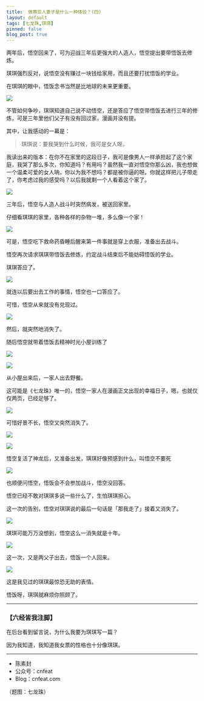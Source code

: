 ```yaml
---
title:  做赛亚人妻子是什么一种体验？(四)
layout: default
tags: [七龙珠,琪琪]
pinned: false
blog_post: true
---
```




两年后，悟空回来了，可为迎战三年后更强大的人造人，悟空提出要带悟饭去修炼。

琪琪强烈反对，说悟空没有赚过一块钱给家用，而且还要打扰悟饭的学业。

在琪琪的眼中，悟饭念书当然是比地球的未来更重要。

![](http://openmindclub.qiniudn.com/team/cnfeat/image/dragonball_chihi_40.jpg)

不管如何争吵，琪琪知道自己说不动悟空，还是答应了悟空带悟饭去进行三年的修炼，可是三年里他们父子有没有回过家，漫画并没有提。

其中，让我感动的一幕是：

>琪琪说：要我哭到什么时候，我可是女人呀。

我读出来的版本：在你不在家里的这段日子，我可是像男人一样承担起了这个家庭，我哭了那么多次，你知道吗？有用吗？虽然我一直对悟空你那么凶，我也想做一个温柔可爱的女人呐，你以为我不想吗？都是被你逼的呀。你就这样把儿子带走了，你考虑过我的感受吗？以后我就剩一个人看着这个家了。

![](http://openmindclub.qiniudn.com/team/cnfeat/image/dragonball_chihi_41.jpg)

三年后，悟空与人造人战斗时突然病发，被送回家里。

仔细看琪琪的家里，各种各样的杂物一堆，多么像一个家！

![](http://openmindclub.qiniudn.com/team/cnfeat/image/dragonball_chihi_42.jpg)

可是，悟空吃下救命药昏睡后醒来第一件事就是穿上衣服，准备出去战斗。

悟空再次请求琪琪带悟饭去修炼，约定战斗结束后不能妨碍悟饭的学业。

琪琪答应了。

![](http://openmindclub.qiniudn.com/team/cnfeat/image/dragonball_chihi_44.jpg)

就连以后要出去工作的事情，悟空也一口答应了。

可惜，悟空从来就没有兑现过。

![](http://openmindclub.qiniudn.com/team/cnfeat/image/dragonball_chihi_45.jpg)

然后，就突然地消失了。

随后悟空就带着悟饭去精神时光小屋训练了

![](http://openmindclub.qiniudn.com/team/cnfeat/image/dragonball_chihi_46.jpg)

![](http://openmindclub.qiniudn.com/team/cnfeat/image/dragonball_chihi_47.jpg)

从小屋出来后，一家人出去野餐。

这可能是《七龙珠》唯一的，悟空一家人在漫画正文出现的幸福日子，嗯，也就仅仅两页，已经足够了。

![](http://openmindclub.qiniudn.com/team/cnfeat/image/dragonball_chihi_48.jpg)

可惜好景不长，悟空又突然消失了。


![](http://openmindclub.qiniudn.com/team/cnfeat/image/dragonball_chihi_49.jpg)

![](http://openmindclub.qiniudn.com/team/cnfeat/image/dragonball_chihi_50.jpg)


悟空复活了神龙后，又准备出发，琪琪好像预感到什么，叫悟空不要死

![](http://openmindclub.qiniudn.com/team/cnfeat/image/dragonball_chihi_48_1.jpg)

也顺便问悟空，悟饭会不会参加战斗，悟空没回答。

悟空已经不敢对琪琪多说一些什么了，生怕琪琪担心。

这一次的告别，悟空对琪琪说的最后一句话是「那我走了」接着又消失了。

![](http://openmindclub.qiniudn.com/team/cnfeat/image/dragonball_chihi_48_2.jpg)

琪琪可能万万没想到，悟空这么一消失就是十年。

![](http://openmindclub.qiniudn.com/team/cnfeat/image/dragonball_chihi_52.jpg)

这一次，又是两父子出去，悟饭一个人回来。

![](http://openmindclub.qiniudn.com/team/cnfeat/image/dragonball_chihi_51_1.jpg)

这是我见过的琪琪最惊恐无助的表情。

悟饭呀，琪琪就麻烦你照顾了。


----

### **【六经皆我注脚】**


在后台看到留言说，为什么我要为琪琪写一篇？

因为我知道，我知道我女票的性格也十分像琪琪。


----

- 陈素封
- 公众号：cnfeat
- Blog：cnfeat.com

（题图：七龙珠）

